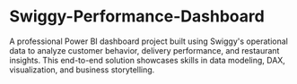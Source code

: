 # Swiggy-Performance-Dashboard
A professional Power BI dashboard project built using Swiggy's operational data to analyze customer behavior, delivery performance, and restaurant insights. This end-to-end solution showcases skills in data modeling, DAX, visualization, and business storytelling.
